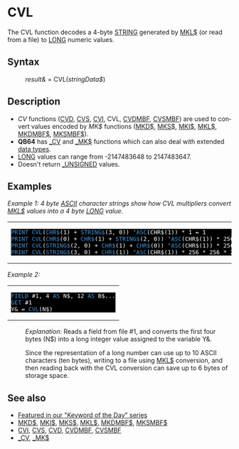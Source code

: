 <style>pre.codeide, pre.outputfixed, .outputcrt0 { background-color: #000 !important; color: #FFF !important; }</style><!DOCTYPE html>
<html class="client-nojs" dir="ltr" lang="en">
<head>
<title>CVL - QB64 Phoenix Edition Wiki</title>
</head>
<body class="mediawiki ltr sitedir-ltr mw-hide-empty-elt ns-0 ns-subject page-CVL rootpage-CVL skin-vector action-view skin-vector-legacy vector-feature-language-in-header-enabled vector-feature-language-in-main-page-header-disabled vector-feature-language-alert-in-sidebar-disabled vector-feature-sticky-header-disabled vector-feature-sticky-header-edit-disabled vector-feature-table-of-contents-disabled vector-feature-visual-enhancement-next-disabled">
<div class="mw-body" id="content" role="main">
<a id="top"></a>
<h1 class="firstHeading mw-first-heading" id="firstHeading"><span class="mw-page-title-main">CVL</span></h1>
<div class="vector-body" id="bodyContent">
<div class="mw-body-content mw-content-ltr" dir="ltr" id="mw-content-text" lang="en"><div class="mw-parser-output"><p>The <a class="mw-selflink selflink">CVL</a> function decodes a 4-byte <a href="STRING" title="STRING">STRING</a> generated by <a href="MKL$" title="MKL$">MKL$</a> (or read from a file) to <a href="LONG" title="LONG">LONG</a> numeric values.
</p>
<h2><span class="mw-headline" id="Syntax">Syntax</span></h2>
<dl><dd><i>result&amp;</i> = <a class="mw-selflink selflink">CVL</a>(<i>stringData$</i>)</dd></dl>
<p>
</p>
<h2><span class="mw-headline" id="Description">Description</span></h2>
<ul><li><i>CV</i> functions (<a href="CVD" title="CVD">CVD</a>, <a href="CVS" title="CVS">CVS</a>, <a href="CVI" title="CVI">CVI</a>, <a class="mw-selflink selflink">CVL</a>, <a href="CVDMBF" title="CVDMBF">CVDMBF</a>, <a href="CVSMBF" title="CVSMBF">CVSMBF</a>) are used to convert values encoded by <i>MK$</i> functions (<a href="MKD$" title="MKD$">MKD$</a>, <a href="MKS$" title="MKS$">MKS$</a>, <a href="MKI$" title="MKI$">MKI$</a>, <a href="MKL$" title="MKL$">MKL$</a>, <a href="MKDMBF$" title="MKDMBF$">MKDMBF$</a>, <a href="MKSMBF$" title="MKSMBF$">MKSMBF$</a>).</li>
<li><b>QB64</b> has <a href="CV" title="CV">_CV</a> and <a href="MK$" title="MK$">_MK$</a> functions which can also deal with extended <a href="Data_types" title="Data types">data types</a>.</li>
<li><a href="LONG" title="LONG">LONG</a> values can range from -2147483648 to 2147483647.</li>
<li>Doesn't return <a href="UNSIGNED" title="UNSIGNED">_UNSIGNED</a> values.</li></ul>
<p>
</p>
<h2><span class="mw-headline" id="Examples">Examples</span></h2>
<p><i>Example 1: 4 byte <a href="ASCII" title="ASCII">ASCII</a> character strings show how CVL multipliers convert <a href="MKL$" title="MKL$">MKL$</a> values into a 4 byte <a href="LONG" title="LONG">LONG</a> value.</i>
</p>
<table cellpadding="15px" width="100%">
<tbody><tr>
<td><pre class="codeide"><a href="PRINT" title="PRINT"><span style="color:#4593D8;">PRINT</span></a> <a class="mw-selflink selflink"><span style="color:#4593D8;">CVL</span></a>(<a href="CHR$" title="CHR$"><span style="color:#4593D8;">CHR$</span></a>(1) + <a href="STRING$" title="STRING$"><span style="color:#4593D8;">STRING$</span></a>(3, 0)) '<a href="ASC_(function)" title="ASC (function)"><span style="color:#4593D8;">ASC</span></a>(CHR$(1)) * 1 = 1
<a href="PRINT" title="PRINT"><span style="color:#4593D8;">PRINT</span></a> <a class="mw-selflink selflink"><span style="color:#4593D8;">CVL</span></a>(<a href="CHR$" title="CHR$"><span style="color:#4593D8;">CHR$</span></a>(0) + <a href="CHR$" title="CHR$"><span style="color:#4593D8;">CHR$</span></a>(1) + <a href="STRING$" title="STRING$"><span style="color:#4593D8;">STRING$</span></a>(2, 0)) '<a href="ASC_(function)" title="ASC (function)"><span style="color:#4593D8;">ASC</span></a>(CHR$(1)) * 256 = 256
<a href="PRINT" title="PRINT"><span style="color:#4593D8;">PRINT</span></a> <a class="mw-selflink selflink"><span style="color:#4593D8;">CVL</span></a>(<a href="STRING$" title="STRING$"><span style="color:#4593D8;">STRING$</span></a>(2, 0) + <a href="CHR$" title="CHR$"><span style="color:#4593D8;">CHR$</span></a>(1) + <a href="CHR$" title="CHR$"><span style="color:#4593D8;">CHR$</span></a>(0)) '<a href="ASC_(function)" title="ASC (function)"><span style="color:#4593D8;">ASC</span></a>(CHR$(1)) * 256 * 256 = 65536
<a href="PRINT" title="PRINT"><span style="color:#4593D8;">PRINT</span></a> <a class="mw-selflink selflink"><span style="color:#4593D8;">CVL</span></a>(<a href="STRING$" title="STRING$"><span style="color:#4593D8;">STRING$</span></a>(3, 0) + <a href="CHR$" title="CHR$"><span style="color:#4593D8;">CHR$</span></a>(1)) '<a href="ASC_(function)" title="ASC (function)"><span style="color:#4593D8;">ASC</span></a>(CHR$(1)) * 256 * 256 * 256 = 16777216
</pre>
</td></tr></tbody></table>
<p>
<i>Example 2:</i>
</p>
<table cellpadding="15px" width="100%">
<tbody><tr>
<td><pre class="codeide"><a href="FIELD" title="FIELD"><span style="color:#4593D8;">FIELD</span></a> #1, 4 <a href="AS" title="AS"><span style="color:#4593D8;">AS</span></a> N$, 12 <a href="AS" title="AS"><span style="color:#4593D8;">AS</span></a> B$...
<a href="GET" title="GET"><span style="color:#4593D8;">GET</span></a> #1
Y&amp; = <a class="mw-selflink selflink"><span style="color:#4593D8;">CVL</span></a>(N$)
</pre>
</td></tr></tbody></table>
<dl><dd><i>Explanation:</i> Reads a field from file #1, and converts the first four bytes (N$) into a long integer value assigned to the variable Y&amp;.</dd></dl>
<dl><dd>Since the representation of a long number can use up to 10 ASCII characters (ten bytes), writing to a file using <a href="MKL$" title="MKL$">MKL$</a> conversion, and then reading back with the <a class="mw-selflink selflink">CVL</a> conversion can save up to 6 bytes of storage space.</dd></dl>
<p>
</p>
<h2><span class="mw-headline" id="See_also">See also</span></h2>
<ul><li><a class="external text" href="https://qb64phoenix.com/forum/showthread.php?tid=1066" rel="nofollow">Featured in our "Keyword of the Day" series</a></li>
<li><a href="MKD$" title="MKD$">MKD$</a>, <a href="MKI$" title="MKI$">MKI$</a>, <a href="MKS$" title="MKS$">MKS$</a>, <a href="MKL$" title="MKL$">MKL$</a>, <a href="MKDMBF$" title="MKDMBF$">MKDMBF$</a>, <a href="MKSMBF$" title="MKSMBF$">MKSMBF$</a></li>
<li><a href="CVI" title="CVI">CVI</a>, <a href="CVS" title="CVS">CVS</a>, <a href="CVD" title="CVD">CVD</a>, <a href="CVDMBF" title="CVDMBF">CVDMBF</a>, <a href="CVSMBF" title="CVSMBF">CVSMBF</a></li>
<li><a href="CV" title="CV">_CV</a>, <a href="MK$" title="MK$">_MK$</a></li></ul>
<p>
</p>
<!-- 
NewPP limit report
Cached time: 20240714192409
Cache expiry: 86400
Reduced expiry: false
Complications: [show‐toc]
CPU time usage: 0.034 seconds
Real time usage: 0.044 seconds
Preprocessor visited node count: 220/1000000
Post‐expand include size: 2117/2097152 bytes
Template argument size: 284/2097152 bytes
Highest expansion depth: 3/100
Expensive parser function count: 0/100
Unstrip recursion depth: 0/20
Unstrip post‐expand size: 0/5000000 bytes
-->
<!--
Transclusion expansion time report (%,ms,calls,template)
100.00%   24.608      1 -total
 12.20%    3.001      1 Template:PageSyntax
 11.19%    2.753     27 Template:Cl
 10.44%    2.568      2 Template:Parameter
 10.13%    2.493      1 Template:PageDescription
 10.11%    2.489      2 Template:CodeEnd
  9.77%    2.404      1 Template:PageExamples
  9.68%    2.382      2 Template:CodeStart
  8.03%    1.976      1 Template:PageSeeAlso
  7.92%    1.948      1 Template:PageNavigation
-->
<!-- Saved in parser cache with key qb64pnix_mw19894-mwmb_:pcache:idhash:448-0!canonical and timestamp 20240714192409 and revision id 8880.
 -->
</div>
</div>
</div>
</div>
</body>
</html>